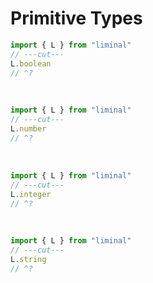 # Primitive Types

```ts twoslash
import { L } from "liminal"
// ---cut---
L.boolean
// ^?
```

<br />

```ts twoslash
import { L } from "liminal"
// ---cut---
L.number
// ^?
```

<br />

```ts twoslash
import { L } from "liminal"
// ---cut---
L.integer
// ^?
```

<br />

```ts twoslash
import { L } from "liminal"
// ---cut---
L.string
// ^?
```

<br />
